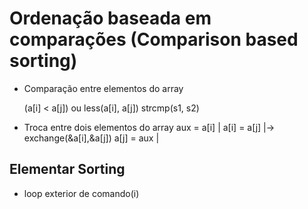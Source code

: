 # Ordenação baseada em comparações (Comparison based sorting)

  - Comparação entre elementos do array

      (a[i] < a[j])
            ou
      less(a[i], a[j])
      strcmp(s1, s2)

  - Troca entre dois elementos do array
      aux = a[i]   |
      a[i] = a[j]  |-> exchange(&a[i],&a[j])
      a[j] = aux   |

## Elementar Sorting

- loop exterior de comando(i)

